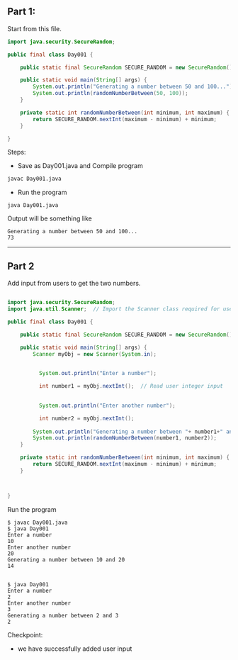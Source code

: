 
## Part 1: 

Start from this file. 

```java
import java.security.SecureRandom;

public final class Day001 {

    public static final SecureRandom SECURE_RANDOM = new SecureRandom();

    public static void main(String[] args) {
        System.out.println("Generating a number between 50 and 100...");
        System.out.println(randomNumberBetween(50, 100));
    }

    private static int randomNumberBetween(int minimum, int maximum) {
        return SECURE_RANDOM.nextInt(maximum - minimum) + minimum;
    }

}
```



Steps: 
- Save as Day001.java and Compile program 
```bash
javac Day001.java
```

- Run the program 

```
java Day001.java 
```

Output will be something like 

```
Generating a number between 50 and 100...
73
```
----
## Part 2

Add input from users to get the two numbers. 

```java

import java.security.SecureRandom;
import java.util.Scanner;  // Import the Scanner class required for user input

public final class Day001 {

    public static final SecureRandom SECURE_RANDOM = new SecureRandom();

    public static void main(String[] args) {
        Scanner myObj = new Scanner(System.in);
              

          System.out.println("Enter a number");

          int number1 = myObj.nextInt();  // Read user integer input

      
          System.out.println("Enter another number");

          int number2 = myObj.nextInt();  
   
        System.out.println("Generating a number between "+ number1+" and "+number2);
        System.out.println(randomNumberBetween(number1, number2));
    }

    private static int randomNumberBetween(int minimum, int maximum) {
        return SECURE_RANDOM.nextInt(maximum - minimum) + minimum;
    }



}


```



Run the program 

```
$ javac Day001.java 
$ java Day001
Enter a number
10
Enter another number
20
Generating a number between 10 and 20
14


$ java Day001
Enter a number
2   
Enter another number
3
Generating a number between 2 and 3
2
```

Checkpoint: 
- we have successfully added user input 



